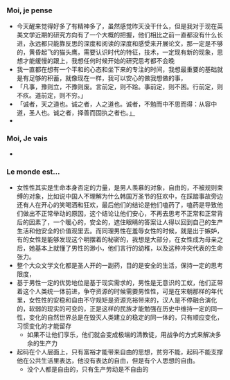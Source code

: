 ### Moi, je pense
- 今天醒来觉得好多了有精神多了，虽然感觉昨天没干什么，但是我对于现在英美文学近期的研究方向有了一个大概的把握，他们相比之前一直都没有什么长进，永远都只能靠反思的深度和阅读的深度和感受来开展论文，那一定是不够的，黄昏起飞的猫头鹰，需要认识时代的特征，技术，一定现有新的现象，思想才能缓慢的跟上，我想任何时候开始的研究思考都不会晚
- 我一直都在想有一个平和的心态和坐下来的专注的时间，我想最重要的基础就是有足够的积蓄，就像现在一样，我可以安心的做我想做的事，
- 「凡事，豫则立，不豫则废。言前定，则不跲。事前定，则不困。行前定，则不疚。道前定，则不穷。」
- 「诚者，天之道也。诚之者，人之道也。诚者，不勉而中不思而得：从容中道，圣人也。诚之者，择善而固执之者也。[」](https://www.vsucai.cn/zhongyong/content-20.html#:~:text=%E3%80%8C%E8%AF%9A%E8%80%85%EF%BC%8C%E5%A4%A9%E4%B9%8B%E9%81%93%E4%B9%9F%E3%80%82%E8%AF%9A%E4%B9%8B%E8%80%85%EF%BC%8C%E4%BA%BA%E4%B9%8B%E9%81%93%E4%B9%9F%E3%80%82%E8%AF%9A%E8%80%85%EF%BC%8C%E4%B8%8D%E5%8B%89%E8%80%8C%E4%B8%AD%E4%B8%8D%E6%80%9D%E8%80%8C%E5%BE%97%EF%BC%9A%E4%BB%8E%E5%AE%B9%E4%B8%AD%E9%81%93%EF%BC%8C%E5%9C%A3%E4%BA%BA%E4%B9%9F%E3%80%82%E8%AF%9A%E4%B9%8B%E8%80%85%EF%BC%8C%E6%8B%A9%E5%96%84%E8%80%8C%E5%9B%BA%E6%89%A7%E4%B9%8B%E8%80%85%E4%B9%9F%E3%80%82%E3%80%8D)
- 




### Moi, Je vais
- 



### Le monde est...
- 女性性其实是生命本身否定的力量，是男人羡慕的对象，自由的，不被规则束缚的对象，比如说中国人不理解为什么韩国万圣节的狂欢中，在踩踏事故旁边还有人在开心的笑喝酒和狂欢，最后他们的结论是他们嗑药了，嗑药是导致他们做出不正常举动的原因，这个结论让他们安心，不再去思考不正常和正常背后的因素了，一个暖心的，安全的，遮住眼睛的答案让人得以回到自己的生产生活和他安全的价值观里去。而同理男性在羞辱女性的时候，就是出于嫉妒，有的女性是能够发现这个明摆着的秘密的，我想是大部分，在女性成为母亲之后，她基本上就懂了男性的渺小，他们言行的幼稚，以及这种冲突代表的生命张力。
- 整个大众文学文化都是圣人开的一副药，目的是安全的生活，保持一定的思考限度，
- 基于男性一定的优势地位是基于现实需求的，男性是无意识的工蚁，他们正带着这个人类统一体前进，争夺资源的时候需要男性性，可是在宋朝那样的年代里，女性性的安稳和自由不守规矩是资源充裕带来的，汉人是不停融合演化的，软弱的现实的可变的，正是这样的民族才能勉强在历史中维持一定的同一性，变化的自然世界总是在毁灭人类建立的稳定的同一体的，只有顺应变化，习惯变化的才能留存
	- 如果不让他们享乐，他们就会变成极端的清教徒，用战争的方式来解决多余的生产力
- 起码在个人层面上，只有富裕才能带来自由的思想，贫穷不能，起码不能支撑他在公共生活里表达，他没有表达的自由，但是有个人思想的自由。
	- 没个人都是自由的，只有生产劳动是不自由的